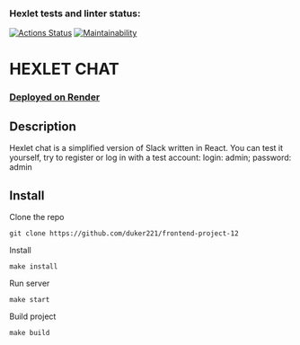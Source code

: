### Hexlet tests and linter status:

[![Actions Status](https://github.com/duker221/frontend-project-12/actions/workflows/hexlet-check.yml/badge.svg)](https://github.com/duker221/frontend-project-12/actions)
[![Maintainability](https://api.codeclimate.com/v1/badges/ce67ee9d7cf7d02bc6c0/maintainability)](https://codeclimate.com/github/duker221/frontend-project-12/maintainability)

# HEXLET CHAT

### [Deployed on Render](https://chat-du6i.onrender.com/)

## Description

Hexlet chat is a simplified version of Slack written in React. You can test it yourself, try to register or log in with a test account: login: admin; password: admin

## Install

Clone the repo

```
git clone https://github.com/duker221/frontend-project-12
```

Install

```
make install
```

Run server

```
make start
```

Build project

```
make build
```
